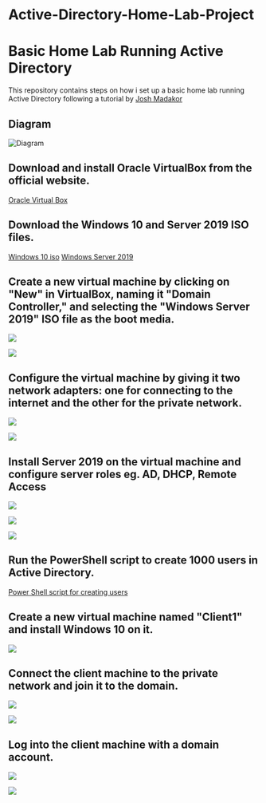 # Active-Directory-Home-Lab-Project
# Basic Home Lab Running Active Directory

This repository contains steps on how i set up a basic home lab running Active Directory following a tutorial by [Josh Madakor](https://www.youtube.com/@JoshMadakor)
## Diagram
![Diagram](active_directory_diagram.jpg)

## Download and install Oracle VirtualBox from the official website.
[Oracle Virtual Box](https://www.virtualbox.org/)

## Download the Windows 10 and Server 2019 ISO files.
[Windows 10 iso](https://www.microsoft.com/en-us/software-download/windows10ISO)
[Windows Server 2019](https://www.microsoft.com/en-us/evalcenter/evaluate-windows-server-2019)


## Create a new virtual machine by clicking on "New" in VirtualBox, naming it "Domain Controller," and selecting the "Windows Server 2019" ISO file as the boot media.

![](a)

![](a)

##  Configure the virtual machine by giving it two network adapters: one for connecting to the internet and the other for the private network.

![](a)

![](a)

##  Install Server 2019 on the virtual machine and configure server roles eg. AD, DHCP, Remote Access
![](a)

![](a)

![](a  )


##  Run the PowerShell script to create 1000 users in Active Directory.

[Power Shell script for creating users](https://github.com/joshmadakor1/AD_PS)

##  Create a new virtual machine named "Client1" and install Windows 10 on it.

![](attachments/Pasted%20image%2020230402155056.png)


##  Connect the client machine to the private network and join it to the domain.

![](a)

![](attachments/Pasted%20image%2020230402155807.png)

##  Log into the client machine with a domain account.

![](a)

![](a)
